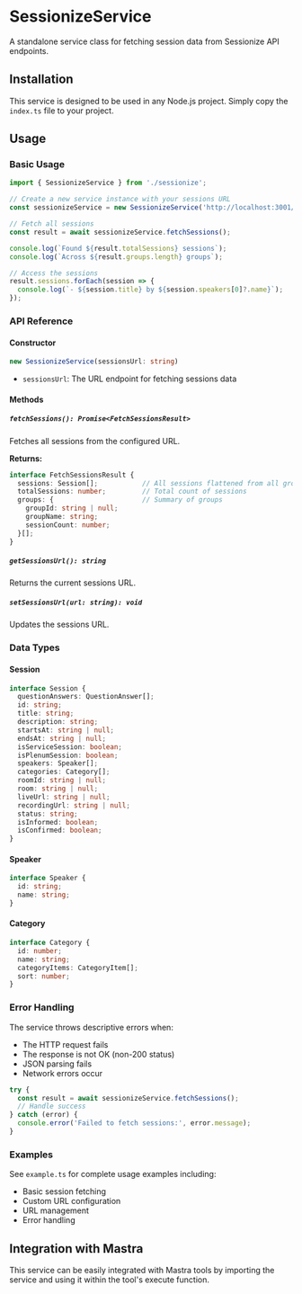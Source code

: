 # SessionizeService

A standalone service class for fetching session data from Sessionize API endpoints.

## Installation

This service is designed to be used in any Node.js project. Simply copy the `index.ts` file to your project.

## Usage

### Basic Usage

```typescript
import { SessionizeService } from './sessionize';

// Create a new service instance with your sessions URL
const sessionizeService = new SessionizeService('http://localhost:3001/sessions');

// Fetch all sessions
const result = await sessionizeService.fetchSessions();

console.log(`Found ${result.totalSessions} sessions`);
console.log(`Across ${result.groups.length} groups`);

// Access the sessions
result.sessions.forEach(session => {
  console.log(`- ${session.title} by ${session.speakers[0]?.name}`);
});
```

### API Reference

#### Constructor

```typescript
new SessionizeService(sessionsUrl: string)
```

- `sessionsUrl`: The URL endpoint for fetching sessions data

#### Methods

##### `fetchSessions(): Promise<FetchSessionsResult>`

Fetches all sessions from the configured URL.

**Returns:**
```typescript
interface FetchSessionsResult {
  sessions: Session[];           // All sessions flattened from all groups
  totalSessions: number;         // Total count of sessions
  groups: {                      // Summary of groups
    groupId: string | null;
    groupName: string;
    sessionCount: number;
  }[];
}
```

##### `getSessionsUrl(): string`

Returns the current sessions URL.

##### `setSessionsUrl(url: string): void`

Updates the sessions URL.

### Data Types

#### Session

```typescript
interface Session {
  questionAnswers: QuestionAnswer[];
  id: string;
  title: string;
  description: string;
  startsAt: string | null;
  endsAt: string | null;
  isServiceSession: boolean;
  isPlenumSession: boolean;
  speakers: Speaker[];
  categories: Category[];
  roomId: string | null;
  room: string | null;
  liveUrl: string | null;
  recordingUrl: string | null;
  status: string;
  isInformed: boolean;
  isConfirmed: boolean;
}
```

#### Speaker

```typescript
interface Speaker {
  id: string;
  name: string;
}
```

#### Category

```typescript
interface Category {
  id: number;
  name: string;
  categoryItems: CategoryItem[];
  sort: number;
}
```

### Error Handling

The service throws descriptive errors when:

- The HTTP request fails
- The response is not OK (non-200 status)
- JSON parsing fails
- Network errors occur

```typescript
try {
  const result = await sessionizeService.fetchSessions();
  // Handle success
} catch (error) {
  console.error('Failed to fetch sessions:', error.message);
}
```

### Examples

See `example.ts` for complete usage examples including:

- Basic session fetching
- Custom URL configuration
- URL management
- Error handling

## Integration with Mastra

This service can be easily integrated with Mastra tools by importing the service and using it within the tool's execute function. 